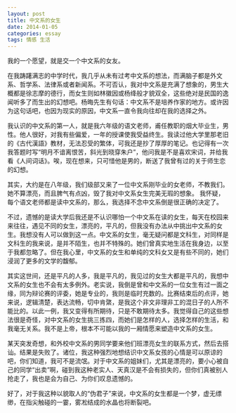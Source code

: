 ```yaml
---
layout: post
title: 中文系的女生
date: 2014-01-05
categories: essay
tags: 情感 生活
---
```


我的一个愿望，就是交一个中文系的女友。

在我踌躇满志的中学时代，我几乎从未有过考中文系的想法，而满脑子都是外文系、哲学系、法律系或者新闻系。不可否认，我对中文系是充满了想象的，男生大概都是徐志摩的德行，而女生则如林徽因或杨绛般才貌双全，这些绝对是民国的逸闻听多了而生出的幻想吧。杨晦先生有句话：中文系不是培养作家的地方。或许因为这句话吧，也因为现实的原因，中文系一直令我向往却在我的选择之外。

我认识的中文系的第一人，就是我六年级的语文老师，甫任教职的烟大毕业生，男性。他人很好，对我有些偏爱，一年的授课使我受益终生。我读过他大学里那老旧的《古代漢語》教材，无法忍受的繁体，可我还是抄了厚厚的笔记。也记得有一次我答题时写“明月不谙离恨苦，斜光到晓穿朱户”，他问我是不是喜欢宋词，并给我看《人间词话》。唉，现在想来，只可惜他是男的，断送了我曾有过的关于师生恋的幻想。

其实，大约是在八年级，我们级部又来了一位中文系刚毕业的女老师，不教我们。她不算漂亮，而且脾气有点凶，毁了我对中文系女生完美无瑕的想象。
我怀疑，每个语文老师都是读中文系的，那么，我选择不念中文系倒是很正确的决定了。

不过，遗憾的是读大学后我还是不认识哪怕一个中文系在读的女生，每天在校园来来往往，遇见不同的女生，漂亮的，平凡的，但我没有办法从中挑出中文系的女生。我想没有人可以做到这一点。中文系的女生，毫无疑问都是文科生，对同样是文科生的我来说，是并不陌生，也并不特殊的。她们曾真实地生活在我身边，以至于我都忽略了。但在我心里，中文系的女生和单纯的文科女又是有些不同的，她们浸润了更多的文学的馥郁。

其实这世间，还是平凡的人多，我是平凡的，我见过的女生大都是平凡的，我想中文系的女生也不会有太多例外。老实说，我倒是曾和中文系的一位女生有过一面之缘，同为辩论赛的评委，她是专业的，我则是临时充数的。比赛结束后的点评，她来说，逻辑清楚，表达流畅，切中肯綮，是我这个非文非理非工的混日子的人所不能比的。以此一例，我又变得有所期待，只是不敢期待太多。我觉得自己的这些想法很是奇怪，对中文系的女生挑三拣四，而她们是怎样的人，选择怎样的生活，和我毫无关系。我不是上帝，根本不可能以我的一厢情愿来塑造中文系的女生。

某天突发奇想，和外校中文系的男同学要来他们班漂亮女生的联系方式，然后去搭讪。结果是失败了。诸位，我这种强烈地想结识中文系女孩的心情是可以原谅的吧，你们知道，我可不是流氓。对于中文系的姐妹们，尤其是漂亮的，要小心被自己的同学“出卖”啊，碰到我这种老实人、天真汉是不会有损失的，但你们真被别人抢走了，我也是会为自己、为你们叹息遗憾的。

好了，对于我这种以貌取人的“伪君子”来说，中文系的女生都是一个梦，虚无缥缈，在指尖触碰的一霎，雾凇结成的水晶也将断裂吧。


